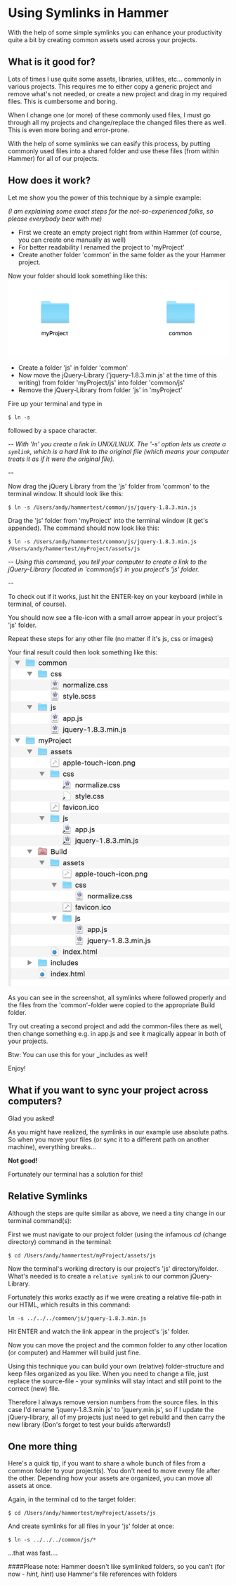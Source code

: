 # Using Symlinks in Hammer

With the help of some simple symlinks you can enhance your productivity quite a bit by creating common assets used across your projects.

## What is it good for?
Lots of times I use quite some assets, libraries, utilites, etc... commonly in various projects. This requires me to either copy a generic project and remove what's not needed, or create a new project and drag in my required files. This is cumbersome and boring.

When I change one (or more) of these commonly used files, I must go through all my projects and change/replace the changed files there as well. This is even more boring and error-prone.

With the help of some symlinks we can easify this process, by putting commonly used files into a shared folder and use these files (from within Hammer) for all of our projects.

## How does it work?
Let me show you the power of this technique by a simple example:

*(I am explaining some exact steps for the not-so-experienced folks, so please everybody bear with me)*

*	First we create an empty project right from within Hammer (of course, you can create one manually as well)
* For better readability I renamed the project to 'myProject'
* Create another folder 'common' in the same folder as the your Hammer project.

Now your folder should look something like this:
[![browser support](assets/1_structure.png)](https://github.com/tiptronic/hammerlinks/blob/master/assets/1_structure.png)

* Create a folder 'js' in folder 'common'
* Now move the jQuery-Library  ('jquery-1.8.3.min.js' at the time of this writing) from folder 'myProject/js' into folder 'common/js'
* Remove the jQuery-Library from folder 'js' in 'myProject'

Fire up your terminal and type in 

```
$ ln -s 
```
followed by a space character.

--
*With 'ln' you create a link in UNIX/LINUX. The '-s' option lets us create a `symlink`, which is a hard link to the original file (which means your computer treats it as if it were the original file).*

--

Now drag the jQuery Library from the 'js' folder from 'common' to the terminal window. It should look like this:

```
$ ln -s /Users/andy/hammertest/common/js/jquery-1.8.3.min.js
```
Drag the 'js' folder from 'myProject' into the terminal window (it get's appended). The command should now look like this:

```
$ ln -s /Users/andy/hammertest/common/js/jquery-1.8.3.min.js /Users/andy/hammertest/myProject/assets/js

```

--
*Using this command, you tell your computer to create a link to the jQuery-Library (located in 'common/js') in you project's 'js' folder.*

--

To check out if it works, just hit the ENTER-key on your keyboard (while in terminal, of course).

You should now see a file-icon with a small arrow appear in your project's 'js' folder.

Repeat these steps for any other file (no matter if it's js, css or images)

Your final result could then look something like this:
[![browser support](assets/2_structure_with_links.png)](https://github.com/tiptronic/hammerlinks/blob/master/assets/2_structure_with_links.png)

As you can see in the screenshot, all symlinks where followed properly and the files from the 'common'-folder were copied to the appropriate Build folder.

Try out creating a second project and add the common-files there as well, then change something e.g. in app.js and see it magically appear in both of your projects.

Btw: You can use this for your _includes as well!

Enjoy!

## What if you want to sync your project across computers?

Glad you asked!

As you might have realized, the symlinks in our example use absolute paths. So when you move your files (or sync it to a different path on another machine), everything breaks...

**Not good!**

Fortunately our terminal has a solution for this!

## Relative Symlinks
Although the steps are quite similar as above, we need a tiny change in our terminal command(s):

First we must navigate to our project folder (using the infamous *cd* (change directory) command in the terminal:

```
$ cd /Users/andy/hammertest/myProject/assets/js
```
Now the terminal's working directory is our project's 'js' directory/folder. What's needed is to create a `relative symlink` to our common jQuery-Library.

Fortunately this works exactly as if we were creating a relative file-path in our HTML, which results in this command:

```
ln -s ../../../common/js/jquery-1.8.3.min.js 
```
Hit ENTER and watch the link appear in the project's 'js' folder.

Now you can move the project and the common folder to any other location (or computer) and Hammer will build just fine.

Using this technique you can build your own (relative) folder-structure and keep files organized as you like. When you need to change a file, just replace the source-file - your symlinks will stay intact and still point to the correct (new) file. 

Therefore I always remove version numbers from the source files. In this case I'd rename 'jquery-1.8.3.min.js' to 'jquery.min.js', so if I update the jQuery-library, all of my projects just need to get rebuild and then carry the new library (Don's forget to test your builds afterwards!)


## One more thing
Here's a quick tip, if you want to share a whole bunch of files from a common folder to your project(s). You don't need to move every file after the other. Depending how your assets are organized, you can move all assets at once.

Again, in the terminal cd to the target folder:

```
$ cd /Users/andy/hammertest/myProject/assets/js
```
And create symlinks for all files in your 'js' folder at once:

```
$ ln -s ../../../common/js/* 
```
...that was fast....



####Please note: Hammer doesn't like symlinked folders, so you can't (for now - *hint, hint*) use Hammer's file references with folders







